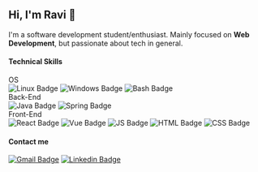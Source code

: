 ## Hi, I'm Ravi 👋
I'm a software development student/enthusiast. 
Mainly focused on <b>Web Development</b>, but passionate about tech in general.

#### Technical Skills
OS      
![Linux Badge](https://img.shields.io/badge/Linux-FCC624?style=flat-square&logo=linux&logoColor=black)
![Windows Badge](https://img.shields.io/badge/Windows-0078D6?style=flat-square&logo=windows&logoColor=white)
![Bash Badge](https://img.shields.io/badge/Shell_Script-121011?style=flat-square&logo=gnu-bash&logoColor=white)
</br>
Back-End      
![Java Badge](https://img.shields.io/badge/Java-ED8B00?style=flat-square&logo=openjdk&logoColor=white)
![Spring Badge](https://img.shields.io/badge/Spring-6DB33F?style=flat-square&logo=spring&logoColor=white)
</br>
Front-End        
![React Badge](https://img.shields.io/badge/React-20232A?style=flat-square&logo=react&logoColor=61DAFB)
![Vue Badge](https://img.shields.io/badge/Vue.js-35495E?style=flat-square&logo=vue.js&logoColor=4FC08D)
![JS Badge](https://img.shields.io/badge/JavaScript-F7DF1E?style=flat-square&logo=javascript&logoColor=black)
![HTML Badge](https://img.shields.io/badge/HTML-239120?style=flat-square&logo=html5&logoColor=white)
![CSS Badge](https://img.shields.io/badge/CSS-239120?&style=flat-square&logo=css3&logoColor=white)

#### Contact me 
[![Gmail Badge](https://img.shields.io/badge/-ravivendramini@gmail.com-red?style=flat-square&logo=Gmail&logoColor=white&link=mailto:ravivendramini@gmail.com)](mailto:ravivendramini@gmail.com)
[![Linkedin Badge](https://img.shields.io/badge/-Linkedin-blue?style=flat-square&logo=Linkedin&logoColor=white&link=https://www.linkedin.com/in/ravi-vendramini-7186aa21b/)](https://www.linkedin.com/in/ravi-vendramini-7186aa21b/)

